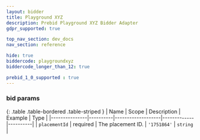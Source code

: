 ```yaml
---
layout: bidder
title: Playground XYZ
description: Prebid Playground XYZ Bidder Adapter
gdpr_supported: true

top_nav_section: dev_docs
nav_section: reference

hide: true
biddercode: playgroundxyz
biddercode_longer_than_12: true

prebid_1_0_supported : true
---
```



### bid params

{: .table .table-bordered .table-striped }
| Name          | Scope    | Description       | Example     | Type     |
|---------------|----------|-------------------|-------------|----------|
| `placementId` | required | The placement ID. | `'1751864'` | `string` |
